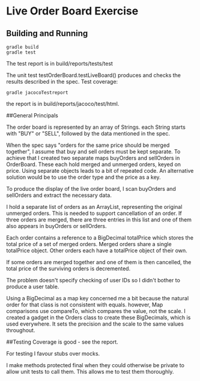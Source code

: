 # Live Order Board Exercise

## Building and Running
    gradle build
    gradle test

The test report is in build/reports/tests/test

The unit test testOrderBoard.testLiveBoard() produces and checks the results described in the spec.
Test coverage:

    gradle jacocoTestreport

the report is in build/reports/jacoco/test/html.

##General Principals

The order board is represented by an array of Strings.
each String starts with "BUY" or "SELL",
followed by the data mentioned in the spec.
 
When the spec says "orders for the same price should be merged together",
I assume that buy and sell orders must be kept separate.
To achieve that I created two separate maps buyOrders and sellOrders in OrderBoard.
These each hold merged and unmerged orders, keyed on price.
Using separate objects leads to a bit of repeated code.
An alternative solution would be to use the order type and
the price as a key.

To produce the display of the live order board,
I scan buyOrders and sellOrders
and extract the necessary data.
 
I hold a separate list of orders as an ArrayList,
representing the original unmerged orders.
This is needed to support cancellation of an order.
If three orders are merged,
there are three entries in this list and one of them also appears in
buyOrders or sellOrders. 
 
Each order
contains a reference to a BigDecimal totalPrice
which stores the total price of a set of merged orders.
Merged orders share a single totalPrice object.
Other orders each have a totalPrice object of their own.

If some orders are merged together and one of them is then cancelled,
the total price of the surviving orders
is decremented.

The problem doesn't specify checking of user IDs
so I didn't bother to produce a user table.

Using a BigDecimal as a map key
concerned me a bit because the natural order for that class
is not consistent with equals.
however, Map comparisons use compareTo,
which compares the value, not the scale.
I created a gadget in the Orders class to create these BigDecimals,
which is used everywhere.
It sets the precision and the scale to the same values throughout.

##Testing
Coverage is good - see the report.

For testing I favour stubs over mocks.

I make methods protected final when they
could otherwise be private to allow unit tests to call them.
This allows me to test them thoroughly.
